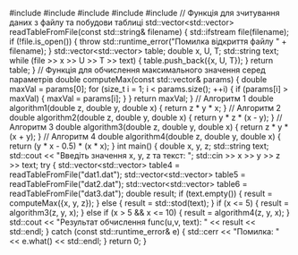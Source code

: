 #include <iostream>
#include <fstream>
#include <vector>
#include <cmath>
#include <stdexcept>
// Функція для зчитування даних з файлу та побудови таблиці
std::vector<std::vector<double>> readTableFromFile(const std::string& filename) {
    std::ifstream file(filename);
    if (!file.is_open()) {
        throw std::runtime_error("Помилка відкриття файлу " + filename);
    }
    std::vector<std::vector<double>> table;
    double x, U, T;
    std::string text;
    while (file >> x >> U >> T >> text) {
        table.push_back({x, U, T});
    }
    return table;
}
// Функція для обчислення максимального значення серед параметрів
double computeMax(const std::vector<double>& params) {
    double maxVal = params[0];
    for (size_t i = 1; i < params.size(); ++i) {
        if (params[i] > maxVal) {
            maxVal = params[i];
        }
    }
    return maxVal;
}
// Алгоритм 1
double algorithm1(double z, double y, double x) {
    return z * y * x;
}
// Алгоритм 2
double algorithm2(double z, double y, double x) {
    return y * z * (x - y);
}
// Алгоритм 3
double algorithm3(double z, double y, double x) {
    return z * y * (x + y);
}
// Алгоритм 4
double algorithm4(double z, double y, double x) {
    return (y * x - 0.5) * (x * x);
}
int main() {
    double x, y, z;
    std::string text;
    std::cout << "Введіть значення x, y, z та текст: ";
    std::cin >> x >> y >> z >> text;
    try {
        std::vector<std::vector<double>> table4 = readTableFromFile("dat1.dat");
        std::vector<std::vector<double>> table5 = readTableFromFile("dat2.dat");
        std::vector<std::vector<double>> table6 = readTableFromFile("dat3.dat");
        double result;
        if (text.empty()) {
            result = computeMax({x, y, z});
        } else {
            result = std::stod(text);
        }
        if (x <= 5) {
            result = algorithm3(z, y, x);
        } else if (x > 5 && x <= 10) {
            result = algorithm4(z, y, x);
        }
        std::cout << "Результат обчислення func(u,v, text): " << result << std::endl;
    } catch (const std::runtime_error& e) {
        std::cerr << "Помилка: " << e.what() << std::endl;
    }
    return 0;
}
